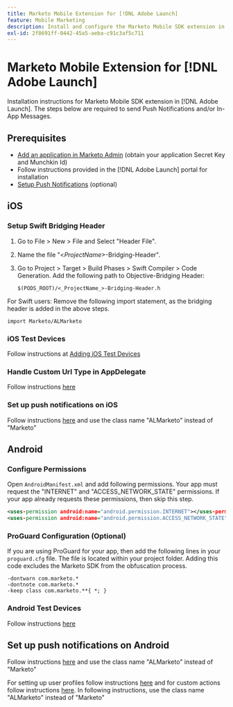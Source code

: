 ```yaml
---
title: Marketo Mobile Extension for [!DNL Adobe Launch]
feature: Mobile Marketing
description: Install and configure the Marketo Mobile SDK extension in Adobe Launch for iOS and Android, including setup for push notifications and in-app messages.
exl-id: 2f8691ff-0442-45a5-aeba-c91c3af5c711
---
```

# Marketo Mobile Extension for [!DNL Adobe Launch]

Installation instructions for Marketo Mobile SDK extension in [!DNL Adobe Launch]. The steps below are required to send Push Notifications and/or In-App Messages.

## Prerequisites

- [Add an application in Marketo Admin](https://experienceleague.adobe.com/en/docs/marketo/using/product-docs/mobile-marketing/admin/add-a-mobile-app) (obtain your application Secret Key and Munchkin Id)
- Follow instructions provided in the [!DNL Adobe Launch] portal for installation
- [Setup Push Notifications](push-notifications.md) (optional)

## iOS

### Setup Swift Bridging Header

1. Go to File > New > File and Select "Header File".
1. Name the file "<_ProjectName_>-Bridging-Header".
1. Go to Project > Target > Build Phases > Swift Compiler > Code Generation. Add the following path to Objective-Bridging Header:

    `$(PODS_ROOT)/<_ProjectName_>-Bridging-Header.h`

For Swift users: Remove the following import statement, as the bridging header is added in the above steps.

`import Marketo/ALMarketo`

### iOS Test Devices

Follow instructions at [Adding iOS Test Devices](installation.md#ios_test_devices)

### Handle Custom Url Type in AppDelegate

Follow instructions [here](installation.md#ios_test_devices)

### Set up push notifications on iOS

Follow instructions [here](push-notifications.md) and use the class name "ALMarketo" instead of "Marketo"

## Android

### Configure Permissions

Open `AndroidManifest.xml` and add following permissions. Your app must request the "INTERNET" and "ACCESS_NETWORK_STATE" permissions. If your app already requests these permissions, then skip this step.

```xml
<uses‐permission android:name="android.permission.INTERNET"></uses‐permission>
<uses‐permission android:name="android.permission.ACCESS_NETWORK_STATE"></uses‐permission>
```

### ProGuard Configuration (Optional)

If you are using ProGuard for your app, then add the following lines in your `proguard.cfg` file. The file is located within your project folder. Adding this code excludes the Marketo SDK from the obfuscation process.

```
-dontwarn com.marketo.*
-dontnote com.marketo.*
-keep class com.marketo.**{ *; }
```

### Android Test Devices

Follow instructions [here](installation.md#android_test_devices)

## Set up push notifications on Android

Follow instructions [here](installation.md#android_firebase_cloud_messaging_support) and use the class name "ALMarketo" instead of "Marketo"

For setting up user profiles follow instructions [here](user-profiles.md) and for custom actions follow instructions [here](custom-actions.md#android_custom_action). In following instructions, use the class name "ALMarketo" instead of "Marketo"
